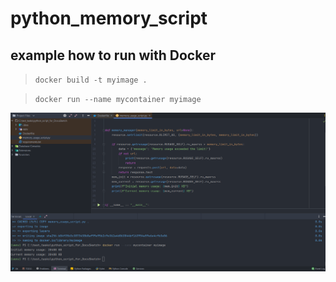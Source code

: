 # python_memory_script

## example how to run with Docker

> `docker build -t myimage .`

> `docker run --name mycontainer myimage`

![alt text](screenshots/example.png)


